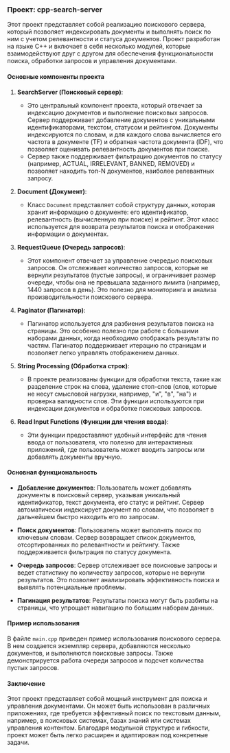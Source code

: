 ### Проект: cpp-search-server

Этот проект представляет собой реализацию поискового сервера, который позволяет индексировать документы и выполнять поиск по ним с учетом релевантности и статуса документов. Проект разработан на языке C++ и включает в себя несколько модулей, которые взаимодействуют друг с другом для обеспечения функциональности поиска, обработки запросов и управления документами.

#### Основные компоненты проекта

1. **SearchServer (Поисковый сервер)**:
   - Это центральный компонент проекта, который отвечает за индексацию документов и выполнение поисковых запросов. Сервер поддерживает добавление документов с уникальными идентификаторами, текстом, статусом и рейтингом. Документы индексируются по словам, и для каждого слова вычисляется его частота в документе (TF) и обратная частота документа (IDF), что позволяет оценивать релевантность документов при поиске.
   - Сервер также поддерживает фильтрацию документов по статусу (например, ACTUAL, IRRELEVANT, BANNED, REMOVED) и позволяет находить топ-N документов, наиболее релевантных запросу.

2. **Document (Документ)**:
   - Класс `Document` представляет собой структуру данных, которая хранит информацию о документе: его идентификатор, релевантность (вычисленную при поиске) и рейтинг. Этот класс используется для возврата результатов поиска и отображения информации о документах.

3. **RequestQueue (Очередь запросов)**:
   - Этот компонент отвечает за управление очередью поисковых запросов. Он отслеживает количество запросов, которые не вернули результатов (пустые запросы), и ограничивает размер очереди, чтобы она не превышала заданного лимита (например, 1440 запросов в день). Это полезно для мониторинга и анализа производительности поискового сервера.

4. **Paginator (Пагинатор)**:
   - Пагинатор используется для разбиения результатов поиска на страницы. Это особенно полезно при работе с большими наборами данных, когда необходимо отображать результаты по частям. Пагинатор поддерживает итерацию по страницам и позволяет легко управлять отображением данных.

5. **String Processing (Обработка строк)**:
   - В проекте реализованы функции для обработки текста, такие как разделение строк на слова, удаление стоп-слов (слов, которые не несут смысловой нагрузки, например, "и", "в", "на") и проверка валидности слов. Эти функции используются при индексации документов и обработке поисковых запросов.

6. **Read Input Functions (Функции для чтения ввода)**:
   - Эти функции предоставляют удобный интерфейс для чтения ввода от пользователя, что полезно для интерактивных приложений, где пользователь может вводить запросы или добавлять документы вручную.

#### Основная функциональность

- **Добавление документов**: Пользователь может добавлять документы в поисковый сервер, указывая уникальный идентификатор, текст документа, его статус и рейтинг. Сервер автоматически индексирует документ по словам, что позволяет в дальнейшем быстро находить его по запросам.
  
- **Поиск документов**: Пользователь может выполнять поиск по ключевым словам. Сервер возвращает список документов, отсортированных по релевантности и рейтингу. Также поддерживается фильтрация по статусу документа.

- **Очередь запросов**: Сервер отслеживает все поисковые запросы и ведет статистику по количеству запросов, которые не вернули результатов. Это позволяет анализировать эффективность поиска и выявлять потенциальные проблемы.

- **Пагинация результатов**: Результаты поиска могут быть разбиты на страницы, что упрощает навигацию по большим наборам данных.

#### Пример использования

В файле `main.cpp` приведен пример использования поискового сервера. В нем создается экземпляр сервера, добавляются несколько документов, и выполняются поисковые запросы. Также демонстрируется работа очереди запросов и подсчет количества пустых запросов.

#### Заключение

Этот проект представляет собой мощный инструмент для поиска и управления документами. Он может быть использован в различных приложениях, где требуется эффективный поиск по текстовым данным, например, в поисковых системах, базах знаний или системах управления контентом. Благодаря модульной структуре и гибкости, проект может быть легко расширен и адаптирован под конкретные задачи.
